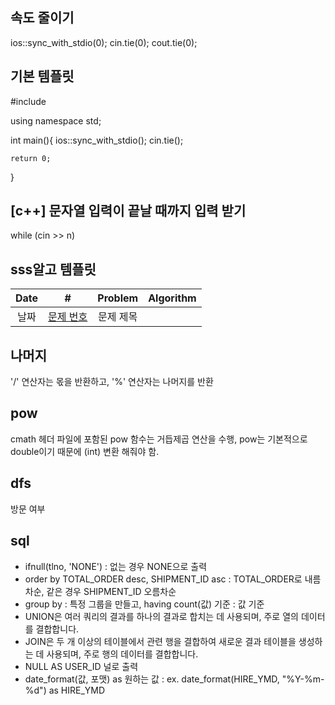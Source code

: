 ## 속도 줄이기

ios::sync_with_stdio(0);
cin.tie(0);
cout.tie(0);

## 기본 템플릿

#include <iostream>

using namespace std;

int main(){
ios::sync_with_stdio();
cin.tie();

    return 0;

}

## [c++] 문자열 입력이 끝날 때까지 입력 받기

while (cin >> n)

## sss알고 템플릿

| Date |         #         |  Problem  | Algorithm |
| :--: | :---------------: | :-------: | :-------: |
| 날짜 | [문제 번호](링크) | 문제 제목 |

## 나머지

'/' 연산자는 몫을 반환하고, '%' 연산자는 나머지를 반환

## pow

cmath 헤더 파일에 포함된 pow 함수는 거듭제곱 연산을 수행,
pow는 기본적으로 double이기 때문에 (int) 변환 해줘야 함.

## dfs

방문 여부

## sql

- ifnull(tlno, 'NONE') : 없는 경우 NONE으로 출력
- order by TOTAL_ORDER desc, SHIPMENT_ID asc : TOTAL_ORDER로 내름차순, 같은 경우 SHIPMENT_ID 오름차순
- group by : 특정 그룹을 만들고, having count(값) 기준 : 값 기준
- UNION은 여러 쿼리의 결과를 하나의 결과로 합치는 데 사용되며, 주로 열의 데이터를 결합합니다.
- JOIN은 두 개 이상의 테이블에서 관련 행을 결합하여 새로운 결과 테이블을 생성하는 데 사용되며, 주로 행의 데이터를 결합합니다.
- NULL AS USER_ID 널로 출력
- date_format(값, 포맷) as 원하는 값 : ex. date_format(HIRE_YMD, "%Y-%m-%d") as HIRE_YMD
